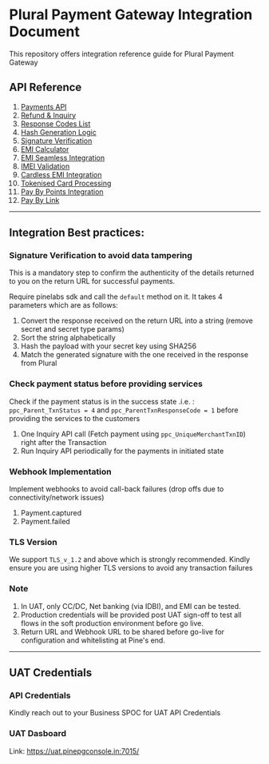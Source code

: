 # Plural Payment Gateway Integration Document

This repository offers integration reference guide for Plural Payment Gateway


## API Reference

1. [Payments API](https://github.com/pluralonline/plural-pg-docs/blob/main/Payment%20API%20v2.1.pdf)
2. [Refund & Inquiry](https://github.com/pluralonline/plural-pg-docs/blob/main/Refund-Inquiry%20API%20v2.1.pdf)
3. [Response Codes List](https://github.com/pluralonline/plural-pg-docs/blob/main/Plural-Edge-Response-Codes.pdf)
4. [Hash Generation Logic](https://github.com/pluralonline/plural-pg-docs/blob/main/HashGeneration.pdf)
5. [Signature Verification](https://github.com/pluralonline/plural-pg-docs/blob/main/Signature%20Verification.pdf)
6. [EMI Calculator](https://github.com/pluralonline/plural-pg-docs/blob/main/EMI%20Calculator%20v2.1.pdf)
7. [EMI Seamless Integration](https://github.com/pluralonline/plural-pg-docs/blob/main/EMI%20Seamless%20v2.1.pdf)
8. [IMEI Validation](https://github.com/pluralonline/plural-pg-docs/blob/main/IMEI%20Validation%20v2.1.pdf)
9. [Cardless EMI Integration](https://github.com/pluralonline/plural-pg-docs/tree/main/Cardless%20EMI)
10. [Tokenised Card Processing](https://github.com/pluralonline/plural-pg-docs/blob/main/Tokenization%20Payment%20Processing%20API.pdf)
11. [Pay By Points Integration](https://github.com/pluralonline/plural-pg-docs/tree/main/PaybyPoints%20V2.1)
12. [Pay By Link](https://github.com/pluralonline/plural-pg-docs/blob/main/Pay%20by%20Link.pdf)

---

## Integration Best practices:

### Signature Verification to avoid data tampering

This is a mandatory step to confirm the authenticity of the details returned to you on the return URL for successful payments.

Require pinelabs sdk and call the `default` method on it. It takes 4 parameters which are as follows:

1. Convert the response received on the return URL into a string (remove secret and secret type params)
2. Sort the string alphabetically
3. Hash the payload with your secret key using SHA256
4. Match the generated signature with the one received in the response from Plural

### Check payment status before providing services

Check if the payment status is in the success state .i.e. : `ppc_Parent_TxnStatus = 4` and `ppc_ParentTxnResponseCode = 1` before providing the services to the customers

1. One Inquiry API call (Fetch payment using `ppc_UniqueMerchantTxnID`) right after the Transaction
2. Run Inquiry API periodically for the payments in initiated state

### Webhook Implementation

Implement webhooks to avoid call-back failures (drop offs due to connectivity/network issues)

1. Payment.captured
2. Payment.failed

### TLS Version

We support `TLS_v_1.2` and above which is strongly recommended. Kindly ensure you are using higher TLS versions to avoid any transaction failures

### Note

1. In UAT, only CC/DC, Net banking (via IDBI), and EMI can be tested.
2. Production credentials will be provided post UAT sign-off to test all flows in the soft production environment before go live.
3. Return URL and Webhook URL to be shared before go-live for configuration and whitelisting at Pine's end.

---

## UAT Credentials

### API Credentials

Kindly reach out to your Business SPOC for UAT API Credentials

### UAT Dasboard

Link: https://uat.pinepgconsole.in:7015/

 


